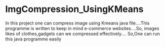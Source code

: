 # ImgCompression_UsingKMeans
In this project one can compress image using Kmeans java file....This programme is written to keep in mind e-commerce websites....So, images likes of clothes,gadgets can we compressed effectively....
So,One can run this java programme easily
